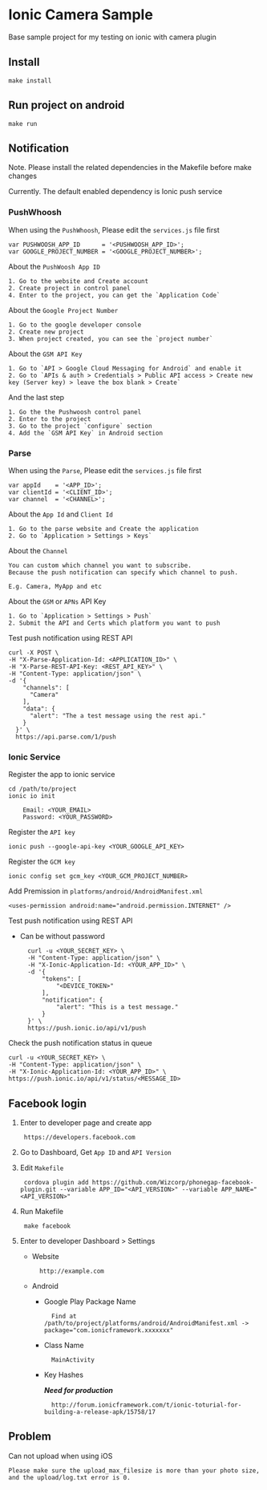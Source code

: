 # Ionic Camera Sample

Base sample project for my testing on ionic with camera plugin

## Install

    make install

## Run project on android

    make run

## Notification

Note. Please install the related dependencies in the Makefile before make changes

Currently. The default enabled dependency is Ionic push service

### PushWhoosh

When using the `PushWhoosh`, Please edit the `services.js` file first

    var PUSHWOOSH_APP_ID      = '<PUSHWOOSH_APP_ID>';
    var GOOGLE_PROJECT_NUMBER = '<GOOGLE_PROJECT_NUMBER>';

About the `PushWoosh App ID`

    1. Go to the website and Create account
    2. Create project in control panel
    4. Enter to the project, you can get the `Application Code`

About the `Google Project Number`

    1. Go to the google developer console
    2. Create new project
    3. When project created, you can see the `project number`

About the `GSM API Key`

    1. Go to `API > Google Cloud Messaging for Android` and enable it
    2. Go to `APIs & auth > Credentials > Public API access > Create new key (Server key) > leave the box blank > Create`

And the last step

    1. Go the the Pushwoosh control panel
    2. Enter to the project
    3. Go to the project `configure` section
    4. Add the `GSM API Key` in Android section

### Parse

When using the `Parse`, Please edit the `services.js` file first

    var appId    = '<APP_ID>';
    var clientId = '<CLIENT_ID>';
    var channel  = '<CHANNEL>';

About the `App Id` and `Client Id`

    1. Go to the parse website and Create the application
    2. Go to `Application > Settings > Keys`

About the `Channel`

    You can custom which channel you want to subscribe.
    Because the push notification can specify which channel to push.

    E.g. Camera, MyApp and etc

About the `GSM` or `APNs` API Key

    1. Go to `Application > Settings > Push`
    2. Submit the API and Certs which platform you want to push

Test push notification using REST API

    curl -X POST \
    -H "X-Parse-Application-Id: <APPLICATION_ID>" \
    -H "X-Parse-REST-API-Key: <REST_API_KEY>" \
    -H "Content-Type: application/json" \
    -d '{
        "channels": [
          "Camera"
        ],
        "data": {
          "alert": "The a test message using the rest api."
        }
      }' \
      https://api.parse.com/1/push

### Ionic Service

Register the app to ionic service

    cd /path/to/project
    ionic io init

        Email: <YOUR_EMAIL>
        Password: <YOUR_PASSWORD>

Register the `API key`

    ionic push --google-api-key <YOUR_GOOGLE_API_KEY>

Register the `GCM key`

    ionic config set gcm_key <YOUR_GCM_PROJECT_NUMBER>

Add Premission in `platforms/android/AndroidManifest.xml`

    <uses-permission android:name="android.permission.INTERNET" />

Test push notification using REST API

- Can be <ENTER> without password

        curl -u <YOUR_SECRET_KEY> \
        -H "Content-Type: application/json" \
        -H "X-Ionic-Application-Id: <YOUR_APP_ID>" \
        -d '{
            "tokens": [
                "<DEVICE_TOKEN>"
            ],
            "notification": {
                "alert": "This is a test message."
            }
        }' \
        https://push.ionic.io/api/v1/push

Check the push notification status in queue

    curl -u <YOUR_SECRET_KEY> \
    -H "Content-Type: application/json" \
    -H "X-Ionic-Application-Id: <YOUR_APP_ID>" \
    https://push.ionic.io/api/v1/status/<MESSAGE_ID>

## Facebook login

1. Enter to developer page and create app

		https://developers.facebook.com
	
2. Go to Dashboard, Get `App ID` and `API Version`
3. Edit `Makefile`

		cordova plugin add https://github.com/Wizcorp/phonegap-facebook-plugin.git --variable APP_ID="<API_VERSION>" --variable APP_NAME="<API_VERSION>"
		
4. Run Makefile

		make facebook
		
5. Enter to developer Dashboard > Settings

	- Website
		
			http://example.com
			
	- Android
		
		- Google Play Package Name
			
				Find at /path/to/project/platforms/android/AndroidManifest.xml -> package="com.ionicframework.xxxxxxx"
				
		- Class Name
				
				MainActivity
				
		- Key Hashes
		
			***Need for production***
				
				http://forum.ionicframework.com/t/ionic-toturial-for-building-a-release-apk/15758/17
	
## Problem

Can not upload when using iOS

	Please make sure the upload_max_filesize is more than your photo size, and the upload/log.txt error is 0.
